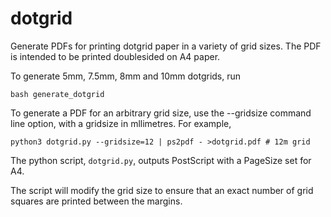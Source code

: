 # dotgrid

Generate PDFs for printing dotgrid paper in a variety of grid sizes. The PDF is intended to be printed doublesided on A4 paper.

To generate 5mm, 7.5mm, 8mm and 10mm dotgrids, run
```
bash generate_dotgrid
```

To generate a PDF for an arbitrary grid size, use the --gridsize command line option, with a gridsize in mllimetres. For example,
```
python3 dotgrid.py --gridsize=12 | ps2pdf - >dotgrid.pdf # 12m grid
```

The python script, `dotgrid.py`, outputs PostScript with a PageSize set for A4.

The script will modify the grid size to ensure that an exact number of grid squares are printed between the margins.
